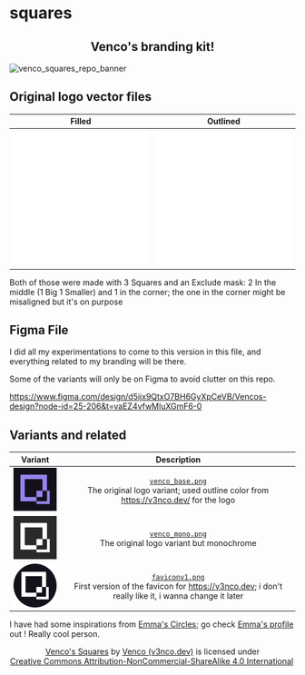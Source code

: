 # squares

<h2 align="center">Venco's branding kit!</h2>

![venco_squares_repo_banner](https://github.com/user-attachments/assets/fa5dc52a-efbf-45fc-8d5b-d30c784e1928)

## Original logo vector files

Filled                                                           | Outlined                                                  |
:--------------------------------------------------------------: | :-------------------------------------------------------: |
<img src="./assets/Original_Logos/Filled+Exclude.svg" width=256> | <img src="./assets/Original_Logos/Outline.svg" width=256> |

Both of those were made with 3 Squares and an Exclude mask: 2 In the middle (1 Big 1 Smaller) and 1 in the corner; the one in the corner might be misaligned but it's on purpose

## Figma File
I did all my experimentations to come to this version in this file, and everything related to my branding will be there.

Some of the variants will only be on Figma to avoid clutter on this repo.

https://www.figma.com/design/d5ijx9QtxO7BH6GyXpCeVB/Vencos-design?node-id=25-206&t=vaEZ4vfwMluXGmF6-0

## Variants and related

Variant                               | Description
:-----------------------------------: | :-------------------------------------------------------:
<img src="./venco_base.png" width=96> | [`venco_base.png`](./venco_base.png) <br/> The original logo variant; used outline color from https://v3nco.dev/ for the logo
<img src="./venco_mono.png" width=96> | [`venco_mono.png`](./venco_mono.png) <br/> The original logo variant but monochrome
<img src="./faviconv1.png" width=96>  | [`faviconv1.png`](./faviconv1.png) <br/> First version of the favicon for https://v3nco.dev; i don't really like it, i wanna change it later

I have had some inspirations from [Emma's Circles](https://github.com/prplwtf/circles); go check [Emma's profile](https://github.com/prplwtf) out ! Really cool person.

<p xmlns:cc="http://creativecommons.org/ns#" xmlns:dct="http://purl.org/dc/terms/" align="center"><a property="dct:title" rel="cc:attributionURL" href="https://github.com/v3nco/squares">Venco's Squares</a> by <a rel="cc:attributionURL dct:creator" property="cc:attributionName" href="https://v3nco.dev">Venco (v3nco.dev)</a> is licensed under <a href="https://creativecommons.org/licenses/by-nc-sa/4.0/?ref=chooser-v1" target="_blank" rel="license noopener noreferrer" style="display:inline-block;">Creative Commons Attribution-NonCommercial-ShareAlike 4.0 International<img style="height:22px!important;margin-left:3px;vertical-align:text-bottom;" src="https://mirrors.creativecommons.org/presskit/icons/cc.svg?ref=chooser-v1" alt=""><img style="height:22px!important;margin-left:3px;vertical-align:text-bottom;" src="https://mirrors.creativecommons.org/presskit/icons/by.svg?ref=chooser-v1" alt=""><img style="height:22px!important;margin-left:3px;vertical-align:text-bottom;" src="https://mirrors.creativecommons.org/presskit/icons/nc.svg?ref=chooser-v1" alt=""><img style="height:22px!important;margin-left:3px;vertical-align:text-bottom;" src="https://mirrors.creativecommons.org/presskit/icons/sa.svg?ref=chooser-v1" alt=""></a></p>
